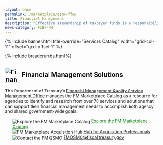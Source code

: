 ```yaml
---
layout: base
permalink: /marketplace/qsmo-ffm/
title: Financial Management
description: "Effective stewardship of taxpayer funds is a responsibility of the Federal Government and the Chief Financial Officer. Federal agencies currently manage over $6.5 trillion in annual spending."
news-category: FIBF-FM 
---
```



{% include banner.html title-override="Services Catalog" width="grid-col-11" offset="grid-offset-1" %}

<style>
  a.green-link {
    color: #008000; /* Green color */
  }
</style>


<div class="grid-container">
    <div class="grid-row grid-gap">
            <div class="tablet:grid-col-10 tablet:grid-offset-1 padding-top-1">
            {% include breadcrumbs.html %}
            </div>
    </div>
</div>

<section class="pm" id="financial-management">
    <div class="grid-container">
        <div class="grid-row">
            <div class="tablet:grid-col-6 tablet:grid-offset-1 padding-top-4 tablet:padding-right-3 display-flex flex-column">
                <h2 class="margin-bottom-0 margin-top-0">
                   <img src="/assets/images/fibf/icons/icon.corefm.webp" alt="Financial Management Icon" width="50px" height="auto" style="vertical-align:middle;"> Financial Management Solutions
                </h2>
                <p>
                    The Department of Treasury’s <a href="https://tfx.treasury.gov/fmqsmo" title="Financial Management Quality Service Management Office" target="_blank">Financial Management Quality Service Management Office</a> manages the FM Marketplace Catalog as a resource for agencies to identify and research from over 70 services and solutions that can support their financial management needs to accomplish both agency and shared government-wide goals.
                </p>
                <ul class="margin-top-0 margin-bottom-3">
                     <img src="/assets/images/marketplace/icon_cart_16.png" alt="Explore the FM Marketplace Catalog" height="auto" style="vertical-align:middle;">&nbsp;<a href="https://tfx.treasury.gov/fmqsmo/marketplace-catalog" title="FM Marketplace Catalog" target="_blank" class="green-link">Explore the FM Marketplace Catalog</a><BR>
  <img src="/assets/images/marketplace/icon_acquisitionhub_16.png" alt="FM Marketplace Acquisition Hub" height="auto" style="vertical-align:middle;">&nbsp;<a href="https://acquisitiongateway.gov/shared-services/resources/4215" title="FM Marketplace Acquisition Hub" target="_blank">Hub for Acquisition Professionals</a><BR>
                 <img src="/assets/images/marketplace/icon_email_16.png" alt="Contact the FM QSMO" height="auto" style="vertical-align:middle;">&nbsp;<a href="mailto:FMQSMO@fiscal.treasury.gov" title="Contact the FM QSMO" target="_blank">FMQSMO@fiscal.treasury.gov</a><BR>
                </ul>


 <style>
    /* Basic styling */
    video {
      width: 600px; /* Set video width */
      height: auto; /* Height will auto adjust to the aspect ratio */
    }

    /* Hide native controls by default */
    video::-internal-media-controls {
      display: none;
    }

    video::-webkit-media-controls {
      display: none;
    }

    /* Show custom controls only when hovering over the video */
    .custom-controls {
      display: none;
      position: absolute;
      bottom: 10px;
      width: 100%;
      text-align: center;
    }

    .video-container:hover .custom-controls {
      display: block; /* Show controls on hover */
    }

    .video-container {
      position: relative; /* So we can position controls over the video */
    }

    /* Style the control buttons */
    .custom-controls button {
      margin: 5px;
      padding: 5px 10px;
      background-color: #333;
      color: #fff;
      border: none;
      cursor: pointer;
    }

     /* Progress bar styling */
    .progress-bar {
      flex-grow: 1;
      height: 5px;
      background-color: #555;
      margin: 0 10px;
      position: relative;
    }

    .progress {
      height: 100%;
      background-color: #f00;
      width: 0%;
    }


    

    
  </style>



<!-- Video Player -->
<div class="video-container" style="display: flex; justify-content: center; align-items: center; height: 100%;">
  <video id="myVideo" preload="metadata" width="320px;" height="240px;" poster="/assets/images/marketplace/thumbnail_FMQSMO_video.png" aria-label="What is Quality Service Management Office video">
    <source src="https://www.fiscal.treasury.gov/videos/fmqsmo/what-is-the-FMQSMO.mp4" type="video/mp4">
    Your browser does not support the video tag.
  </video>
  <div class="custom-controls">
    <button onclick="playPause()">Play/Pause</button>
    <button onclick="stopVideo()">Stop</button>
    <button onclick="toggleFullscreen()">Fullscreen</button>
   <div class="progress-bar">
    <div id="progress" class="progress"></div>
  </div>
  <span id="timer">0:00 / 0:00</span>

  </div>
</div>





<script>
  // JavaScript to handle play/pause, stop, and fullscreen actions
  var video = document.getElementById("myVideo");
  
    
    // Toggle play/pause when clicking the video itself
  video.addEventListener('click', function() {
    playPause();
  });

    
  function playPause() {
    if (video.paused) {
      video.play();
    } else {
      video.pause();
    }
  }

  function stopVideo() {
    video.pause();
    video.currentTime = 0;
  }

  function toggleFullscreen() {
    if (video.requestFullscreen) {
      video.requestFullscreen();
    } else if (video.mozRequestFullScreen) { /* Firefox */
      video.mozRequestFullScreen();
    } else if (video.webkitRequestFullscreen) { /* Chrome, Safari and Opera */
      video.webkitRequestFullscreen();
    } else if (video.msRequestFullscreen) { /* IE/Edge */
      video.msRequestFullscreen();
    }
  }

 // Update progress bar and timer
  video.addEventListener('timeupdate', () => {
    const percentage = (video.currentTime / video.duration) * 100;
    progress.style.width = `${percentage}%`;

    const minutes = Math.floor(video.currentTime / 60);
    const seconds = Math.floor(video.currentTime % 60);
    const totalMinutes = Math.floor(video.duration / 60);
    const totalSeconds = Math.floor(video.duration % 60);

    timer.textContent = `${minutes}:${seconds.toString().padStart(2, '0')} / ${totalMinutes}:${totalSeconds.toString().padStart(2, '0')}`;
  });

 // Ensure progress bar persists while video is playing
  video.addEventListener('play', () => {
    requestAnimationFrame(updateProgress);
  });

  function updateProgress() {
    if (!video.paused && !video.ended) {
      const percentage = (video.currentTime / video.duration) * 100;
      progress.style.width = `${percentage}%`;
      requestAnimationFrame(updateProgress);
    }
  }
    
    
</script>




             <P></P>
              
                <hr class="margin-top-auto width-full">
            </div>
            <div class="tablet:grid-col-5 padding-top-4 display-flex flex-column">
                <div class="display-flex flex-align-center">
                    <!-- <svg class="usa-icon usa-icon--size-4 text-primary" aria-hidden="true" focusable="false" role="img"><use xlink:href="{{ site.baseurl }}/assets/img/sprite.svg#check_circle"></use></svg> -->
                    <h2 class="margin-bottom-0 margin-top-0">

  <img src="/assets/images/marketplace/icon_standards.png" alt="Data and Business Standards" height="auto" style="vertical-align:middle;">
                        Data and Business Standards                 
                    </h2>
                </div>
                
Increase the likelihood of agency success in adopting shared and centralized services, improve public sector engagement with industry in deploying native commercial approaches, and improve the availability of data for strategic decision-making in Federal Financial Management.

    <ul class="margin-top-2">
                    <li><a href="https://ussm.gsa.gov/fibf-fm/#business_lifecycle" title="Budget Execution" target="_blank">Budget Execution</a></li>
                    <li><a href="https://ussm.gsa.gov/fibf-fm/#business_lifecycle" title="Financial Asset and Information Management">Financial Asset and Information Management</a></li>
                    <li><a href="https://ussm.gsa.gov/fibf-fm/#business_lifecycle" title="Business Lifecycle">Payable Management</a></li>
                    <li><a href="https://ussm.gsa.gov/fibf-fm/#business_lifecycle" title="Revenue Management">Revenue Management</a></li>
                    <li><a href="https://ussm.gsa.gov/fibf-fm/#business_lifecycle" title="Business Lifecycle">Receivable and Collection Management</a></li>
                    <li><a href="https://ussm.gsa.gov/fibf-fm/#business_lifecycle" title="Business Lifecycle">Delinquent Debt Management</a></li>
                    <li><a href="https://ussm.gsa.gov/fibf-fm/#business_lifecycle" title="Business Lifecycle">Cost Management</a></li>
                    <li><a href="https://ussm.gsa.gov/fibf-fm/#business_lifecycle" title="Business Lifecycle">General Ledger Management</a></li>
                    <li><a href="https://ussm.gsa.gov/fibf-fm/#business_lifecycle" title="Business Lifecycle" target="_blank">Financial Reconciliation</a></li>
                    <li><a href="https://ussm.gsa.gov/fibf-fm/#business_lifecycle" title="Business Lifecycle">Financial / Performance Reporting</a></li>

</ul>

     
                <hr class="margin-top-auto width-full">
            </div>
        </div>
        <div class="grid-row">
            <div class="tablet:grid-col-6 tablet:grid-offset-1 tablet:padding-right-3 display-flex flex-column">
                <div class="display-flex flex-align-center">
                    <!-- <svg class="usa-icon usa-icon--size-4 text-primary" aria-hidden="true" focusable="false" role="img"><use xlink:href="{{ site.baseurl }}/assets/img/sprite.svg#local_grocery_store"></use></svg> -->
                    <h2 class="margin-bottom-0 margin-top-0">
                        <img src="/assets/images/marketplace/icon_why.png" alt="Why does it matter?" height="auto" style="vertical-align:middle;">
                        Why does it matter?
                    </h2>
                </div>
             
                  <p>
                    Effective stewardship of taxpayer funds is a responsibility of the Federal Government and the Chief Financial Officer.  Federal agencies currently manage over $6.5 trillion in annual spending.  Common goals and objectives include:
                </p>
                <ul class="margin-top-0">
                    <li>Improving Financial Transparency</li>
                    <li>Enhancing Internal Controls to Reduce Risk</li>
                    <li>Integrating Performance and Budgeting</li>
                    <li>Strengthening Payment Integrity</li>
                    <li>Automating Financial Processes</li>
                    <li>Using Data to Maximize Resource Allocation</li>
                </ul>
                

                <hr class="margin-top-auto width-full">
            </div>
            <div class="tablet:grid-col-5 display-flex flex-column">
                <div class="display-flex flex-align-center">
                    <!-- <svg class="usa-icon usa-icon--size-4 text-primary" aria-hidden="true" focusable="false" role="img"><use xlink:href="{{ site.baseurl }}/assets/img/sprite.svg#verified_user"></use></svg> -->
                    <h2 class="margin-bottom-0 margin-top-0">
                    
                     <img src="/assets/images/marketplace/icon_priorities.png" alt="Goals, Priority, & Policy Alignment" height="auto" style="vertical-align:middle;">
                        Goal, Priority, & Policy Alignment
                    
                
                    </h2>
                </div>
            
                           <p class="margin-top-1 margin-bottom-1"><b>President's Management Agenda</b></p>
                <ul class="margin-top-0 margin-bottom-0" style="list-style-position: inside; padding-left: 0px; margin-left:0;">
                    <li style="margin-left: 2px;">Priority 3: <a href="https://www.performance.gov/pma/businessofgov/#overview" title="performance.gov" target="_blank">Managing the Business of Government</a>, Strategy 2 <a href="https://www.performance.gov/pma/businessofgov/strategy/2/" target="_blank" title="Strengthen Federal Financial Management">Strengthen Federal Financial Management.</a></li>
                </ul>

                
                  <p class="margin-top-1 margin-bottom-1"><b>Policy and Statute</b></p>
                <ul class="margin-top-0 margin-bottom-0" style="list-style-position: inside; padding-left: 0px; margin-left:0;">
                    <li style="margin-left: 2px;"><a href="https://www.whitehouse.gov/wp-content/uploads/2019/04/M-19-16.pdf?page=3" title="Centralized Mission Support Capabilities for the Federal Government" target="_blank"> M-19-16: Centralized Mission Support Capabilities for the Federal Government</a></li>
                    <li style="margin-left: 2px;"><a href="https://www.congress.gov/113/plaws/publ101/PLAW-113publ101.pdf" title="DATA Act of 2014" target="_blank">DATA Act of 2014</a></li>
                    <li style="margin-left: 2px;"><a href="https://www.congress.gov/bill/104th-congress/house-bill/4319" title="Federal Financial Management Improvement Act" target="_blank">Federal Financial Management Improvement Act</a></li>
                    <li style="margin-left: 2px;"><a href="https://www.govinfo.gov/app/details/STATUTE-104/STATUTE-104-Pg2838/context" title="CFO Act of 1990" target="_blank">CFO Act of 1990</a></li>
                    <li style="margin-left: 2px;"><a href="https://www.whitehouse.gov/wp-content/uploads/legacy_drupal_files/omb/memoranda/2016/m-16-17.pdf" title="OMB Circular A-123" target="_blank">OMB Circular A-123</a> (Appendix <a href="https://www.whitehouse.gov/wp-content/uploads/2018/06/M-18-16.pdf" target="_blank" title="Appendix A">A</a>, <a href="https://www.whitehouse.gov/wp-content/uploads/2019/08/Issuance-of-Revised-Appendix-B-to-OMB-Circular-A-123.pdf" target="_blank" title="Appendix B">B</a>, <a href="https://www.whitehouse.gov/wp-content/uploads/2021/03/M-21-19.pdf" target="_blank" title="Appendix C">C</a>, and <a href="https://www.whitehouse.gov/wp-content/uploads/2023/01/M_23-06-Appendix-D_final.pdf" target="_blank" title="Appendix D">D</a>)</li>
                    <li style="margin-left: 2px;"><a href="https://www.whitehouse.gov/wp-content/uploads/2018/06/a11.pdf" title="OMB Circular A-11" target="_blank">OMB Circular A-11</a></li>
                </ul>

    <p class="margin-top-1 margin-bottom-1"><b>Governance and Strategy</b></p>
                <ul class="margin-top-0 margin-bottom-3" style="list-style-position: inside; padding-left: 0px; margin-left:0;">
                      <li style="margin-left: 2px;"><a href="https://fmvision.fiscal.treasury.gov/" title="Treasury 10-Year Vision for Financial Management" target="_blank">Treasury 10-Year Vision for Financial Management</A></li>
                    <li style="margin-left: 2px;"><a href="https://www.cfo.gov" title="Federal CFO Council" target="_blank">Federal CFO Council</a></li>
                    <li style="margin-left: 2px;"><a href="https://www.fiscal.treasury.gov/fmsc/" title="Federal Financial Management Steering Committee" target="_blank">Federal Financial Management Steering Committee</a></li>
                    <li style="margin-left: 2px;"><a href="https://www.sac.gov/committees/finance/index.htm" title="Small Agency Finance Committee" target="_blank">Small Agency Finance Commmittee</a></li>

</ul>
                
            
            
                <hr class="margin-top-auto width-full">
            </div>
        </div>
        <div class="grid-row">
            <div class="tablet:grid-col-11 grid-offset-1">
                {% include news/news-by-category.html category=page.news-category %}
                <hr>
            </div>
        </div>
        <div class="grid-row padding-bottom-5">
            <div class="tablet:grid-col-10 grid-offset-1">
                <h2>
                  <img src="/assets/images/marketplace/icon_references.png" alt="Other References" height="auto" style="vertical-align:middle;">
                Other References</h2>
                <ul class="margin-top-0 margin-bottom-3">
                    <li>
                        <a href="https://fmvision.fiscal.treasury.gov/files/Future-of-Financial-Management.pdf" title="Dept of Treasury’s 10-Year Vision for Financial Management" target="_blank">
                            Department of Treasury’s 10-Year Vision for Financial Management (PDF)
                        </a>
                    </li>
                    <li>
                        <a href="https://tfx.treasury.gov/fmqsmo/fmcf" title="Financial Management Capability Framework" target="_blank">
                            Financial Management Capability Framework
                        </a>
                    </li>
                    <li>
                        <a href="https://tfx.treasury.gov/fmqsmo/updates" title="FM QSMO’s Latest Updates" target="_blank">
                            FM QSMO’s Latest Updates
                        </a>
                    </li>
                </ul>
            </div>
        </div>
    </div>
</section>


